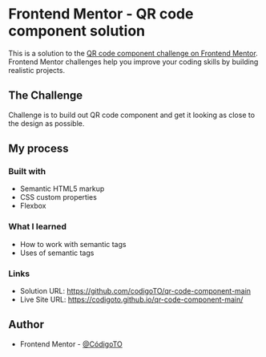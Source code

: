 # Frontend Mentor - QR code component solution

This is a solution to the [QR code component challenge on Frontend Mentor](https://www.frontendmentor.io/challenges/qr-code-component-iux_sIO_H). Frontend Mentor challenges help you improve your coding skills by building realistic projects. 

## The Challenge
Challenge is to build out QR code component and get it looking as close to the design as possible.
## My process

### Built with

- Semantic HTML5 markup
- CSS custom properties
- Flexbox

### What I learned
- How to work with semantic tags 
- Uses of semantic tags

### Links

- Solution URL: https://github.com/codigoTO/qr-code-component-main
- Live Site URL: https://codigoto.github.io/qr-code-component-main/

## Author

- Frontend Mentor - [@CódigoTO](https://www.frontendmentor.io/profile/codigoTO)
